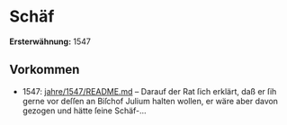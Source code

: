 # Schäf

**Ersterwähnung:** 1547

## Vorkommen
- 1547: [jahre/1547/README.md](../jahre/1547/README.md) – Darauf der Rat ſich erklärt,
daß er ſih gerne vor deſſen an Biſchof Julium halten
wollen, er wäre aber davon gezogen und hätte ſeine Schäf-...

